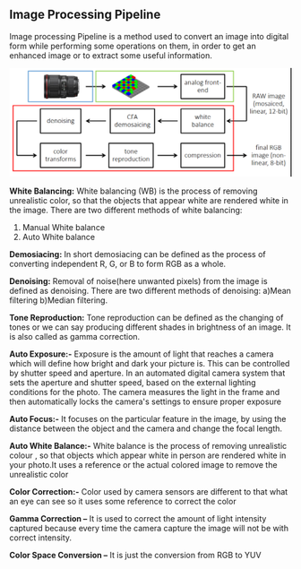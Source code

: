 ## Image Processing Pipeline 
Image processing Pipeline is a method used to convert an image into digital form while performing some operations on them, in order to get an enhanced image or to extract some useful information.

![image4](img/image4.png)

**White Balancing:** 
White balancing (WB) is the process of removing unrealistic color, so that the objects that appear white are rendered white in the image. There are two different methods of white balancing: 
1. Manual White balance
2. Auto White balance 


**Demosiacing:** 
In short demosiacing can be defined as the process of converting independent R, G, or B to form RGB as a whole.

**Denoising:**
Removal of noise(here unwanted pixels) from the image is defined as denoising. There are two different methods of denoising: a)Mean filtering b)Median filtering.

**Tone Reproduction:** 
Tone reproduction can be defined as the changing of tones or we can say producing different shades in brightness of an image. It is also called as gamma correction.

**Auto Exposure:-**
Exposure is the amount of light that reaches a camera which will define how bright and dark your picture is. This can be controlled by shutter speed and aperture.
In an automated digital camera system that sets the aperture and shutter speed, based on the external lighting conditions for the photo. The camera measures the light in the frame and then automatically locks the camera's settings to ensure proper exposure

**Auto Focus:-**
It focuses on the particular feature in the image, by using the distance between the object and the camera and change the focal length.

**Auto White Balance:-**
White balance is the process of removing unrealistic colour , so that objects which appear white in person are rendered white in your photo.It uses a reference or the actual colored image to remove the unrealistic color

**Color Correction:-**
Color used by camera sensors are different to that what an eye can see so it uses some reference to correct the color

**Gamma Correction –**
It is used to correct the amount of light intensity captured because every time the camera capture the image will not be with correct intensity.

**Color Space Conversion –**
It is just the conversion from RGB to YUV
